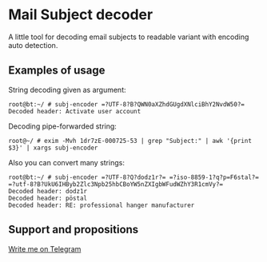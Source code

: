 # Mail Subject decoder
A little tool for decoding email subjects to readable variant with encoding auto detection.

## Examples of usage
String decoding given as argument:
```
root@bt:~/ # subj-encoder =?UTF-8?B?QWN0aXZhdGUgdXNlciBhY2NvdW50?=
Decoded header: Activate user account
```

Decoding pipe-forwarded string:
```
root@~/ # exim -Mvh 1dr7zE-000725-53 | grep "Subject:" | awk '{print $3}' | xargs subj-encoder
```
Also you can convert many strings:
```
root@bt:~/ # subj-encoder =?UTF-8?Q?dodz1r?= =?iso-8859-1?q?p=F6stal?= =?utf-8?B?UkU6IHByb2Zlc3Npb25hbCBoYW5nZXIgbWFudWZhY3R1cmVy?=
Decoded header: dodz1r
Decoded header: pöstal
Decoded header: RE: professional hanger manufacturer
```

## Support and propositions
[Write me on Telegram](https://t.me/kondraryev1488)
